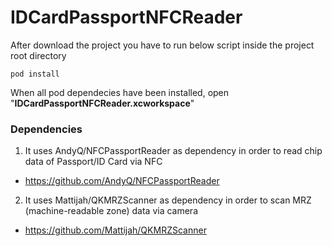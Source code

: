 # IDCardPassportNFCReader

After download the project you have to run below script inside the project root directory

`pod install`

When all pod dependecies have been installed, open "**IDCardPassportNFCReader.xcworkspace**"


### Dependencies ###

1. It uses AndyQ/NFCPassportReader as dependency in order to read chip data of Passport/ID Card via NFC
- <https://github.com/AndyQ/NFCPassportReader>

2. It uses Mattijah/QKMRZScanner as dependency in order to scan MRZ (machine-readable zone) data via camera
- <https://github.com/Mattijah/QKMRZScanner>
